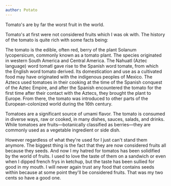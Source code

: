 ```yaml
---
author: Potato
---
```


Tomato's are by far the worst fruit in the world.

Tomato's at first were not considered fruits which I was ok with. The history of the tomato is quite rich with some facts being:

 The tomato is the edible, often red, berry of the plant Solanum lycopersicum, commonly known as a tomato plant. The species originated in western South America and Central America. The Nahuatl (Aztec language) word tomatl gave rise to the Spanish word tomate, from which the English word tomato derived. Its domestication and use as a cultivated food may have originated with the indigenous peoples of Mexico. The Aztecs used tomatoes in their cooking at the time of the Spanish conquest of the Aztec Empire, and after the Spanish encountered the tomato for the first time after their contact with the Aztecs, they brought the plant to Europe. From there, the tomato was introduced to other parts of the European-colonized world during the 16th century.

Tomatoes are a significant source of umami flavor. The tomato is consumed in diverse ways, raw or cooked, in many dishes, sauces, salads, and drinks. While tomatoes are fruits—botanically classified as berries—they are commonly used as a vegetable ingredient or side dish.

However regardless of what they're used for I just can't stand them anymore. The biggest thing is the fact that they are now considered fruits all because they seeds. And now I my hatred for tomatos has been solidified by the world of fruits. I used to love the taste of them on a sandwich or even when I dipped french frys in ketchup, but the taste has been sullied for good in my mouth. I will never again trust any food that contains seeds within because at some point they'll be considered fruits. That was my two cents so have a good one.